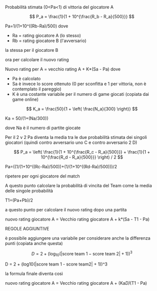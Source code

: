 Probabilità stimata (0<Pa<1) di vittoria del giocatore A

$$
P_a = \frac{1}{1 + 10^{\frac{R_b - R_a}{500}}}
$$

Pa=1/(1+10^((Rb-Ra)/500)
dove 
- Ra = rating giocatore A (lo stesso)
- Rb = rating giocatore B (l'avversario)

la stessa per il giocatore B 

ora per calcolare il nuovo rating  

Nuovo rating per A = vecchio rating A + K*(Sa - Pa)
 dove
 - Pa è calcolato
 - Sa è invece lo score ottenuto (0 per sconfitta e 1 per vittoria, non è contemplato il pareggio)
 - K è una costante variabile per il numero di game giocati (copiata dai game online)

$$
K_a = \frac{50}{1 + \left( \frac{N_a}{300} \right)}
$$

Ka = 50/(1+(Na/300))

dove Na è il numero di partite giocate

Per il 2 v 2 Pa diventa la media tra le due probabilità stimata dei singoli giocatori (quindi contro avversario uno C e contro avversario 2 D)

$$
P_a = \left( \frac{1}{1 + 10^{\frac{R_c - R_a}{500}}} + \frac{1}{1 + 10^{\frac{R_d - R_a}{500}}} \right) / 2
$$

Pa=((1/(1+10^((Rc-Ra)/500))+(1/(1+10^((Rd-Ra)/500)))/2

ripetere per ogni giocatore del match

A questo punto calcolare la probabilità di vincita del Team come la media delle singole probabilità

T1=(Pa+Pb)/2

a questo punto per calcolare il nuovo rating dopo una partita 

nuovo rating giocatore A = Vecchio rating giocatore A + k*(Sa - T1 - Pa)

REGOLE AGGIUNTIVE

è possibile aggiungere una variabile per considerare anche la differenza punti (copiata anche questa)

$$
D = 2 + \left( \log_{10} \left( | \text{score team 1} - \text{score team 2} | + 1 \right) \right)^3
$$

D = 2 + (log10(|score team 1 - score team2| + 1))^3

la formula finale diventa così

nuovo rating giocatore A = Vecchio rating giocatore A + (Ka*D)*(T1 - Pa)
 


